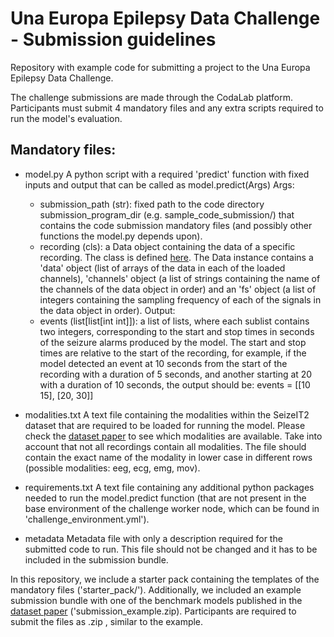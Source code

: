 # Una Europa Epilepsy Data Challenge - Submission guidelines
Repository with example code for submitting a project to the Una Europa Epilepsy Data Challenge.

The challenge submissions are made through the CodaLab platform. Participants must submit 4 mandatory files and any extra scripts required to run the model's evaluation.

## Mandatory files:
- model.py
  A python script with a required 'predict' function with fixed inputs and output that can be called as model.predict(Args)
  Args:
    - submission_path (str): fixed path to the code directory submission_program_dir (e.g. sample_code_submission/) that contains the code submission mandatory files (and possibly other functions the model.py depends upon).
    - recording (cls): a Data object containing the data of a specific recording. The class is defined [here](https://github.com/biomedepi/seizeit2/blob/main/classes/data.py). The Data instance contains a 'data' object (list of arrays of the data in each of the loaded channels), 'channels' object (a list of strings containing the name of the channels of the data object in order) and an 'fs' object (a list of integers containing the sampling frequency of each of the signals in the data object in order).
  Output:
    - events (list[list[int int]]): a list of lists, where each sublist contains two integers, corresponding to the start and stop times in seconds of the seizure alarms produced by the model. The start and stop times are relative to the start of the recording, for example, if the model detected an event at 10 seconds from the start of the recording with a duration of 5 seconds, and another starting at 20 with a duration of 10 seconds, the output should be: events = [[10 15], [20, 30]]

- modalities.txt
  A text file containing the modalities within the SeizeIT2 dataset that are required to be loaded for running the model. Please check the [dataset paper]() to see which modalities are available. Take into account that not all recordings contain all modalities. The file should contain the exact name of the modality in lower case in different rows (possible modalities: eeg, ecg, emg, mov).

- requirements.txt
  A text file containing any additional python packages needed to run the model.predict function (that are not present in the base environment of the challenge worker node, which can be found in 'challenge_environment.yml').

- metadata
  Metadata file with only a description required for the submitted code to run. This file should not be changed and it has to be included in the submission bundle.


In this repository, we include a starter pack containing the templates of the mandatory files ('starter_pack/'). Additionally, we included an example submission bundle with one of the benchmark models published in the [dataset paper]() ('submission_example.zip). Participants are required to submit the files as .zip , similar to the example.

